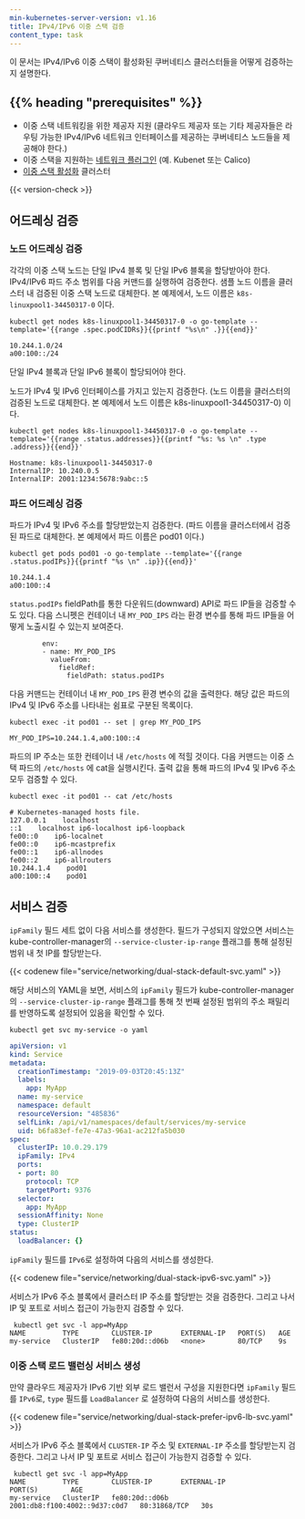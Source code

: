 ```yaml
---
min-kubernetes-server-version: v1.16
title: IPv4/IPv6 이중 스택 검증
content_type: task
---
```


<!-- overview -->
이 문서는 IPv4/IPv6 이중 스택이 활성화된 쿠버네티스 클러스터들을 어떻게 검증하는지 설명한다.


## {{% heading "prerequisites" %}}


* 이중 스택 네트워킹을 위한 제공자 지원 (클라우드 제공자 또는 기타 제공자들은 라우팅 가능한 IPv4/IPv6 네트워크 인터페이스를 제공하는 쿠버네티스 노드들을 제공해야 한다.)
* 이중 스택을 지원하는 [네트워크 플러그인](/ko/docs/concepts/extend-kubernetes/compute-storage-net/network-plugins/)  (예. Kubenet 또는 Calico)
* [이중 스택 활성화](/ko/docs/concepts/services-networking/dual-stack/) 클러스터

{{< version-check >}}



<!-- steps -->

## 어드레싱 검증

### 노드 어드레싱 검증

각각의 이중 스택 노드는 단일 IPv4 블록 및 단일 IPv6 블록을 할당받아야 한다. IPv4/IPv6 파드 주소 범위를 다음 커맨드를 실행하여 검증한다. 샘플 노드 이름을 클러스터 내 검증된 이중 스택 노드로 대체한다. 본 예제에서, 노드 이름은 `k8s-linuxpool1-34450317-0` 이다.

```shell
kubectl get nodes k8s-linuxpool1-34450317-0 -o go-template --template='{{range .spec.podCIDRs}}{{printf "%s\n" .}}{{end}}'
```
```
10.244.1.0/24
a00:100::/24
```
단일 IPv4 블록과 단일 IPv6 블록이 할당되어야 한다.

노드가 IPv4 및 IPv6 인터페이스를 가지고 있는지 검증한다. (노드 이름을 클러스터의 검증된 노드로 대체한다. 본 예제에서 노드 이름은 k8s-linuxpool1-34450317-0) 이다.
```shell
kubectl get nodes k8s-linuxpool1-34450317-0 -o go-template --template='{{range .status.addresses}}{{printf "%s: %s \n" .type .address}}{{end}}'
```
```
Hostname: k8s-linuxpool1-34450317-0
InternalIP: 10.240.0.5
InternalIP: 2001:1234:5678:9abc::5
```

### 파드 어드레싱 검증

파드가 IPv4 및 IPv6 주소를 할당받았는지 검증한다. (파드 이름을 클러스터에서 검증된 파드로 대체한다. 본 예제에서 파드 이름은 pod01 이다.)
```shell
kubectl get pods pod01 -o go-template --template='{{range .status.podIPs}}{{printf "%s \n" .ip}}{{end}}'
```
```
10.244.1.4
a00:100::4
```

`status.podIPs` fieldPath를 통한 다운워드(downward) API로 파드 IP들을 검증할 수도 있다. 다음 스니펫은 컨테이너 내 `MY_POD_IPS` 라는 환경 변수를 통해 파드 IP들을 어떻게 노출시킬 수 있는지 보여준다.

```
        env:
        - name: MY_POD_IPS
          valueFrom:
            fieldRef:
              fieldPath: status.podIPs
```

다음 커맨드는 컨테이너 내 `MY_POD_IPS` 환경 변수의 값을 출력한다. 해당 값은 파드의 IPv4 및 IPv6 주소를 나타내는 쉼표로 구분된 목록이다.
```shell
kubectl exec -it pod01 -- set | grep MY_POD_IPS
```
```
MY_POD_IPS=10.244.1.4,a00:100::4
```

파드의 IP 주소는 또한 컨테이너 내 `/etc/hosts` 에 적힐 것이다. 다음 커맨드는 이중 스택 파드의 `/etc/hosts` 에 cat을 실행시킨다. 출력 값을 통해 파드의 IPv4 및 IPv6 주소 모두 검증할 수 있다.

```shell
kubectl exec -it pod01 -- cat /etc/hosts
```
```
# Kubernetes-managed hosts file.
127.0.0.1    localhost
::1    localhost ip6-localhost ip6-loopback
fe00::0    ip6-localnet
fe00::0    ip6-mcastprefix
fe00::1    ip6-allnodes
fe00::2    ip6-allrouters
10.244.1.4    pod01
a00:100::4    pod01
```

## 서비스 검증

`ipFamily` 필드 세트 없이 다음 서비스를 생성한다. 필드가 구성되지 않았으면 서비스는 kube-controller-manager의 `--service-cluster-ip-range` 플래그를 통해 설정된 범위 내 첫 IP를 할당받는다.

{{< codenew file="service/networking/dual-stack-default-svc.yaml" >}}

해당 서비스의 YAML을 보면, 서비스의 `ipFamily` 필드가 kube-controller-manager의 `--service-cluster-ip-range` 플래그를 통해 첫 번째 설정된 범위의 주소 패밀리를 반영하도록 설정되어 있음을 확인할 수 있다.

```shell
kubectl get svc my-service -o yaml
```

```yaml
apiVersion: v1
kind: Service
metadata:
  creationTimestamp: "2019-09-03T20:45:13Z"
  labels:
    app: MyApp
  name: my-service
  namespace: default
  resourceVersion: "485836"
  selfLink: /api/v1/namespaces/default/services/my-service
  uid: b6fa83ef-fe7e-47a3-96a1-ac212fa5b030
spec:
  clusterIP: 10.0.29.179
  ipFamily: IPv4
  ports:
  - port: 80
    protocol: TCP
    targetPort: 9376
  selector:
    app: MyApp
  sessionAffinity: None
  type: ClusterIP
status:
  loadBalancer: {}
```

`ipFamily` 필드를 `IPv6`로 설정하여 다음의 서비스를 생성한다.

{{< codenew file="service/networking/dual-stack-ipv6-svc.yaml" >}}

서비스가 IPv6 주소 블록에서 클러스터 IP 주소를 할당받는 것을 검증한다. 그리고 나서 IP 및 포트로 서비스 접근이 가능한지 검증할 수 있다.
```
 kubectl get svc -l app=MyApp
NAME         TYPE        CLUSTER-IP       EXTERNAL-IP   PORT(S)   AGE
my-service   ClusterIP   fe80:20d::d06b   <none>        80/TCP    9s
```

### 이중 스택 로드 밸런싱 서비스 생성

만약 클라우드 제공자가 IPv6 기반 외부 로드 밸런서 구성을 지원한다면 `ipFamily` 필드를 `IPv6`로, `type` 필드를 `LoadBalancer` 로 설정하여 다음의 서비스를 생성한다.

{{< codenew file="service/networking/dual-stack-prefer-ipv6-lb-svc.yaml" >}}

서비스가 IPv6 주소 블록에서 `CLUSTER-IP` 주소 및 `EXTERNAL-IP` 주소를 할당받는지 검증한다. 그리고 나서 IP 및 포트로 서비스 접근이 가능한지 검증할 수 있다.
```
 kubectl get svc -l app=MyApp
NAME         TYPE        CLUSTER-IP       EXTERNAL-IP                     PORT(S)        AGE
my-service   ClusterIP   fe80:20d::d06b   2001:db8:f100:4002::9d37:c0d7   80:31868/TCP   30s
```

